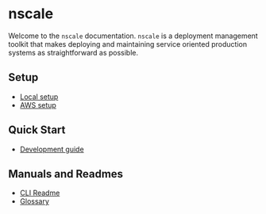 # nscale

Welcome to the `nscale` documentation. `nscale` is a deployment
management toolkit that makes deploying and maintaining service 
oriented production systems as straightforward as possible.

## Setup

* [Local setup][setup-guide]
* [AWS setup][aws]

## Quick Start

* [Development guide][development-guide]

## Manuals and Readmes

* [CLI Readme][cli-readme]
* [Glossary][glossary]

[setup-guide]: setup-guide.md
[development-guide]: development-guide.md
[aws]: aws.md
[cli-readme]: https://github.com/nearform/nscale-client
[glossary]: glossary.md
